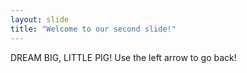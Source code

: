 ```yaml
---
layout: slide
title: "Welcome to our second slide!"
---
```

DREAM BIG, LITTLE PIG!
Use the left arrow to go back!
